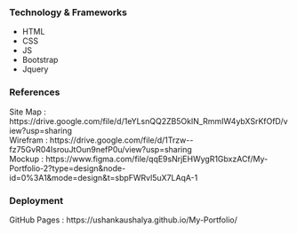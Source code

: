 <h3>Technology & Frameworks</h3>

<ul>
  <li>HTML</li>
  <li>CSS</li>
  <li>JS</li>
  <li>Bootstrap</li>
  <li>Jquery</li>
</ul>

<h3>References</h3>
Site Map : https://drive.google.com/file/d/1eYLsnQQ2ZB5OkIN_RmmIW4ybXSrKfOfD/view?usp=sharing <br>
Wirefram : https://drive.google.com/file/d/1Trzw--fz75GvR04IsrouJtOun9nefP0u/view?usp=sharing<br>
Mockup : https://www.figma.com/file/qqE9sNrjEHWygR1GbxzACf/My-Portfolio-2?type=design&node-id=0%3A1&mode=design&t=sbpFWRvl5uX7LAqA-1

<h3>Deployment</h3>
GitHub Pages : https://ushankaushalya.github.io/My-Portfolio/ <br>
